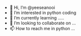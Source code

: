 - 👋 Hi, I’m @yeeseanooi
- 👀 I’m interested in  python coding 
- 🌱 I’m currently learning .....
- 💞️ I’m looking to collaborate on ...
- 📫 How to reach me in python ...

<!---
yeeseanooi/yeeseanooi is a ✨ special ✨ repository because its `README.md` (this file) appears on your GitHub profile.
You can click the Preview link to take a look at your changes.
--->
